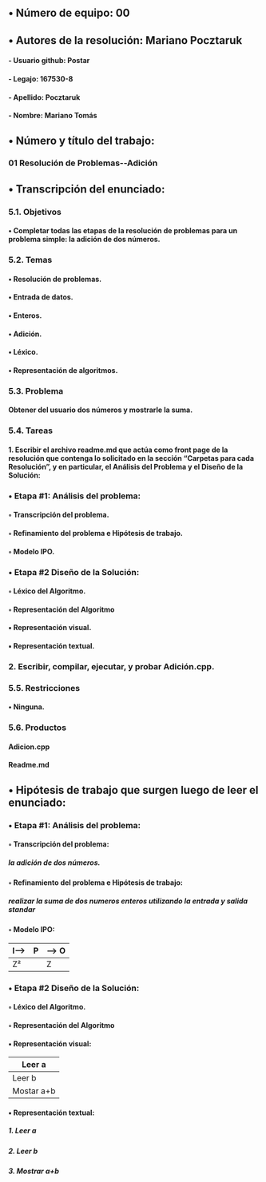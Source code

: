 ## •  Número de equipo: 00

## •  Autores de la resolución: Mariano Pocztaruk

####	- Usuario github: Postar

####	- Legajo: 167530-8

####	- Apellido: Pocztaruk

####	- Nombre: Mariano Tomás

## •  Número y título del trabajo:

### 01 Resolución de Problemas--Adición

## •  Transcripción del enunciado:

### **5.1. Objetivos**

#### • Completar todas las etapas de la resolución de problemas para un problema simple: la adición de dos números.

### **5.2. Temas**
#### • Resolución de problemas.
#### • Entrada de datos.
#### • Enteros.
#### • Adición.
#### • Léxico.
#### • Representación de algoritmos.
### **5.3. Problema**
#### Obtener del usuario dos números y mostrarle la suma.

### **5.4. Tareas**
#### 1. Escribir el archivo readme.md que actúa como front page de la resolución que contenga lo solicitado en la sección “Carpetas para cada Resolución”, y en particular, el Análisis del Problema y el Diseño de la Solución:


### **• Etapa #1: Análisis del problema:**

#### ◦ Transcripción del problema.
#### ◦ Refinamiento del problema e Hipótesis de trabajo.
#### ◦ Modelo IPO.

### **• Etapa #2 Diseño de la Solución:**
#### ◦ Léxico del Algoritmo.
#### ◦ Representación del Algoritmo
####	▪ Representación visual.
####	▪ Representación textual.

### **2. Escribir, compilar, ejecutar, y probar Adición.cpp.**

### **5.5. Restricciones**
#### • Ninguna.

### **5.6. Productos**
#### Adicion.cpp
#### Readme.md



## •  Hipótesis de trabajo que surgen luego de leer el enunciado:
### **• Etapa #1: Análisis del problema:**

#### ◦ Transcripción del problema:
##### la adición de dos números.
#### ◦ Refinamiento del problema e Hipótesis de trabajo:
##### realizar la suma de dos numeros enteros utilizando la entrada y salida standar
#### ◦ Modelo IPO:
I--> | P | --> O 
--- | --- | --- 
Z² | | Z |


### **• Etapa #2 Diseño de la Solución:**
#### ◦ Léxico del Algoritmo.
#### ◦ Representación del Algoritmo
####	▪ Representación visual:
| Leer a |
| --- |
| Leer b |
| Mostar a+b |

####	▪ Representación textual:
##### 1. Leer a
##### 2. Leer b
##### 3. Mostrar a+b